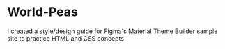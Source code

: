 # World-Peas
I created a style/design guide for Figma's Material Theme Builder sample site to practice HTML and CSS concepts

